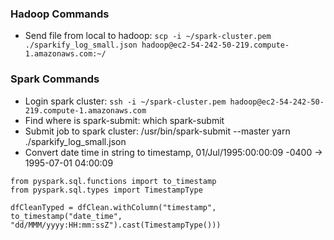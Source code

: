 ### Hadoop Commands
- Send file from local to hadoop: `scp -i ~/spark-cluster.pem ./sparkify_log_small.json hadoop@ec2-54-242-50-219.compute-1.amazonaws.com:~/`
### Spark Commands
- Login spark cluster: `ssh -i ~/spark-cluster.pem hadoop@ec2-54-242-50-219.compute-1.amazonaws.com`
- Find where is spark-submit: which spark-submit
- Submit job to spark cluster: /usr/bin/spark-submit --master yarn ./sparkify_log_small.json
- Convert date time in string to timestamp, 01/Jul/1995:00:00:09 -0400 -> 1995-07-01 04:00:09
```
from pyspark.sql.functions import to_timestamp
from pyspark.sql.types import TimestampType

dfCleanTyped = dfClean.withColumn("timestamp", to_timestamp("date_time", "dd/MMM/yyyy:HH:mm:ssZ").cast(TimestampType()))
```

